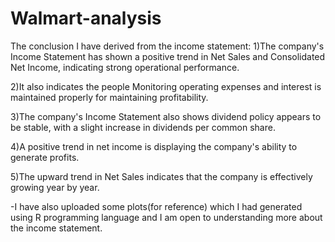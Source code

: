 # Walmart-analysis
The conclusion I have derived from the income statement:
1)The company's Income Statement has shown a positive trend in 
Net Sales and Consolidated Net Income, 
indicating strong operational performance.

2)It also indicates the people Monitoring operating expenses and 
interest is maintained properly for maintaining profitability.

3)The company's Income Statement also shows dividend policy 
appears to be stable, with a slight increase in dividends per common share.

4)A positive trend in net income is displaying 
the company's ability to generate profits.

5)The upward trend in Net Sales indicates 
that the company is effectively growing year by year.

-I have also uploaded some plots(for reference) which I had generated using R programming language and I am open to understanding more about the income statement. 
